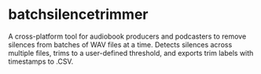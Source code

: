 # batchsilencetrimmer
A cross-platform tool for audiobook producers and podcasters to remove silences from batches of WAV files at a time. Detects silences across multiple files, trims to a user-defined threshold, and exports trim labels with timestamps to .CSV. 
